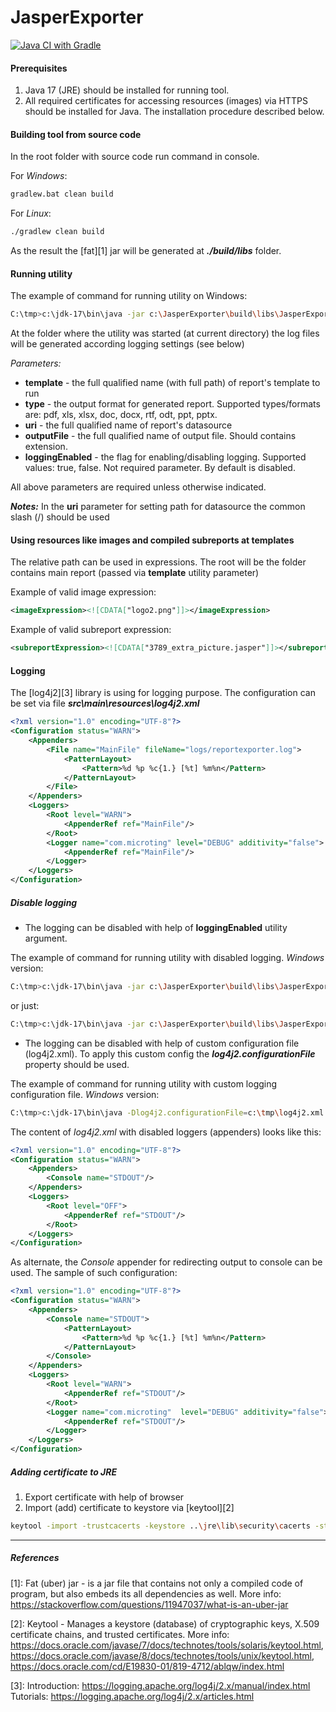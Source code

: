 # JasperExporter

[![Java CI with Gradle](https://github.com/akarabelnikov/JasperExporter/actions/workflows/gradle.yml/badge.svg)](https://github.com/akarabelnikov/JasperExporter/actions/workflows/gradle.yml)

#### Prerequisites

1. Java 17 (JRE) should be installed for running tool.
2. All required certificates for accessing resources (images) via HTTPS should be installed for Java. The installation procedure described below.

#### Building tool from source code

In the root folder with source code run command in console.

For *Windows*:
```bash
gradlew.bat clean build
 ```
For *Linux*:
```bash
./gradlew clean build
```

As the result the [fat][1] jar will be generated at ***./build/libs*** folder.   

#### Running utility

The example of command for running utility on Windows:
```bash
C:\tmp>c:\jdk-17\bin\java -jar c:\JasperExporter\build\libs\JasperExporter.jar -template="c:\test\1316.jrxml" -type="pdf" -uri="c:/test/201805281421570431_5491.xml" -outputFile="c:\JasperExporter\results\5491.pdf"
```

At the folder where the utility was started (at current directory) the log files will be generated according logging settings (see below)


*Parameters:*
 - **template** - the full qualified name (with full path) of report's template to run
 - **type** - the output format for generated report. Supported types/formats are: pdf, xls, xlsx, doc, docx, rtf, odt, ppt, pptx. 
 - **uri** - the full qualified name of report's datasource
 - **outputFile** - the full qualified name of output file. Should contains extension.
 - **loggingEnabled** - the flag for enabling/disabling logging. Supported values: true, false. Not required parameter. By default is disabled. 

All above parameters are required unless otherwise indicated.

***Notes:*** In the **uri** parameter for setting path for datasource the common slash (/) should be used

#### Using resources like images and compiled subreports at templates

The relative path can be used in expressions. The root will be the folder contains main report (passed via **template** utility parameter)

Example of valid image expression:
```xml
<imageExpression><![CDATA["logo2.png"]]></imageExpression>
```

Example of valid subreport expression:
```xml
<subreportExpression><![CDATA["3789_extra_picture.jasper"]]></subreportExpression>
```


#### Logging 

The [log4j2][3] library is using for logging purpose.
The configuration can be set via file ***src\main\resources\log4j2.xml***

```xml
<?xml version="1.0" encoding="UTF-8"?>
<Configuration status="WARN">
    <Appenders>
        <File name="MainFile" fileName="logs/reportexporter.log">
            <PatternLayout>
                <Pattern>%d %p %c{1.} [%t] %m%n</Pattern>
            </PatternLayout>
        </File>
    </Appenders>
    <Loggers>
        <Root level="WARN">
            <AppenderRef ref="MainFile"/>
        </Root>
        <Logger name="com.microting" level="DEBUG" additivity="false">
            <AppenderRef ref="MainFile"/>
        </Logger>
    </Loggers>
</Configuration>
```

##### Disable logging 

* The logging can be disabled with help of **loggingEnabled** utility argument.

The example of command for running utility with disabled logging. *Windows* version:
```bash
C:\tmp>c:\jdk-17\bin\java -jar c:\JasperExporter\build\libs\JasperExporter.jar -loggingEnabled=false -template="c:\test\1316.jrxml" -type="pdf" -uri="c:/test/201805281421570431_5491.xml" -outputFile="c:\JasperExporter\results\5491.pdf"
```
or just: 

```bash
C:\tmp>c:\jdk-17\bin\java -jar c:\JasperExporter\build\libs\JasperExporter.jar -template="c:\test\1316.jrxml" -type="pdf" -uri="c:/test/201805281421570431_5491.xml" -outputFile="c:\JasperExporter\results\5491.pdf"
```

* The logging can be disabled with help of custom configuration file (log4j2.xml). To apply this custom config the ***log4j2.configurationFile*** property should be used.

The example of command for running utility with custom logging configuration file. *Windows* version:
```bash
C:\tmp>c:\jdk-17\bin\java -Dlog4j2.configurationFile=c:\tmp\log4j2.xml -jar c:\JasperExporter\build\libs\JasperExporter.jar -template="c:\test\1316.jrxml" -type="pdf" -uri="c:/test/201805281421570431_5491.xml" -outputFile="c:\JasperExporter\results\5491.pdf"
```

The content of *log4j2.xml* with disabled loggers (appenders) looks like this:

```xml
<?xml version="1.0" encoding="UTF-8"?>
<Configuration status="WARN">
    <Appenders>
        <Console name="STDOUT"/>
    </Appenders>
    <Loggers>
        <Root level="OFF">
            <AppenderRef ref="STDOUT"/>
        </Root>
    </Loggers>
</Configuration>
```

As alternate, the *Console* appender for redirecting output to console can be used. The sample of such configuration:

```xml
<?xml version="1.0" encoding="UTF-8"?>
<Configuration status="WARN">
    <Appenders>
        <Console name="STDOUT">
            <PatternLayout>
                <Pattern>%d %p %c{1.} [%t] %m%n</Pattern>
            </PatternLayout>
        </Console>
    </Appenders>
    <Loggers>
        <Root level="WARN">
            <AppenderRef ref="STDOUT"/>
        </Root>
        <Logger name="com.microting"  level="DEBUG" additivity="false">
            <AppenderRef ref="STDOUT"/>
        </Logger>
    </Loggers>
</Configuration>
```

##### Adding certificate to JRE

1. Export certificate with help of browser
2. Import (add) certificate to keystore via [keytool][2] 

```bash
keytool -import -trustcacerts -keystore ..\jre\lib\security\cacerts -storepass changeit -noprompt -alias microting1eform.com -file microting.cer
```


------
##### References

[1]: Fat (uber) jar - is a jar file that contains not only a compiled code of program, but also embeds its all dependencies as well.
More info: https://stackoverflow.com/questions/11947037/what-is-an-uber-jar

[2]: Keytool - Manages a keystore (database) of cryptographic keys, X.509 certificate chains, and trusted certificates. 
More info: https://docs.oracle.com/javase/7/docs/technotes/tools/solaris/keytool.html, https://docs.oracle.com/javase/8/docs/technotes/tools/unix/keytool.html, 
https://docs.oracle.com/cd/E19830-01/819-4712/ablqw/index.html

[3]: Introduction: https://logging.apache.org/log4j/2.x/manual/index.html 
Tutorials: https://logging.apache.org/log4j/2.x/articles.html
